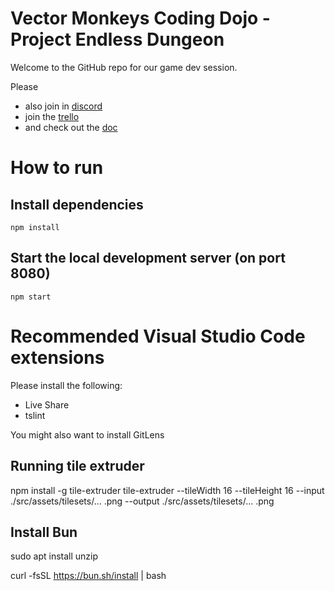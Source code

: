# Vector Monkeys Coding Dojo - Project Endless Dungeon

Welcome to the GitHub repo for our game dev session.

Please

- also join in [discord](https://discord.gg/nKMYqD)
- join the [trello](https://trello.com/b/BA8Hl0gK/game-dev-2020-10-0304)
- and check out the [doc](https://docs.google.com/document/d/1KXyBbbSeEYwZWmmzd-1DQ6IxI9Zw5MNtJTyMrL2TV0o/edit#)

# How to run

## Install dependencies

```
npm install
```

## Start the local development server (on port 8080)

```
npm start
```

# Recommended Visual Studio Code extensions

Please install the following:

- Live Share
- tslint

You might also want to install GitLens

## Running tile extruder

npm install -g tile-extruder
tile-extruder --tileWidth 16 --tileHeight 16 --input ./src/assets/tilesets/... .png --output ./src/assets/tilesets/... .png

## Install Bun

sudo apt install unzip

curl -fsSL https://bun.sh/install | bash
